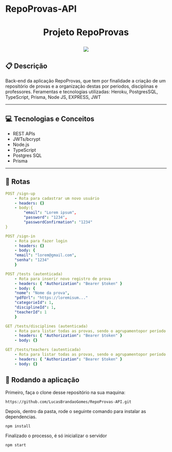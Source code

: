 # RepoProvas-API

# <p align = "center"> Projeto RepoProvas </p>

<p align = "center">
   <img src="https://img.shields.io/badge/author-Lucas Brandão-4dae71?style=flat-square" />
</p>


##  :clipboard: Descrição

Back-end da aplicação RepoProvas, que tem por finalidade a criação de um repositório de provas e a organização destas por periodos, disciplinas e professores. 
Feramentas e tecnologias utilizadas: Heroku, PostgresSQL, TypeScript, Prisma, Node JS, EXPRESS, JWT
***

## :computer:	 Tecnologias e Conceitos

- REST APIs
- JWTs/bcrypt
- Node.js
- TypeScript
- Postgres SQL
- Prisma 

***

## :rocket: Rotas

```yml
POST /sign-up
    - Rota para cadastrar um novo usuário
    - headers: {}
    - body:{
        "email": "Lorem ipsum",
        "password": "1234",
        "passwordConfirmation": "1234"
}
```
    
```yml 
POST /sign-in
    - Rota para fazer login
    - headers: {}
    - body: {
    "email": "lorem@gmail.com",
    "senha": "1234"
    }
```
```yml 
POST /tests (autenticada)
    - Rota para inserir novo registro de prova
    - headers: { "Authorization": "Bearer $token" }
    - body: {
    "nome": "Nome da prova",
    "pdfUrl": "https://loremisum..."
    "categorieId": 1,
    "disciplineId": 1,
    "teacherId": 1    
    }
```

```yml 
GET /tests/disciplines (autenticada)
    - Rota para listar todas as provas, sendo o agrupamentopor período e por disciplinas
    - headers: { "Authorization": "Bearer $token" }
    - body: {}
```

```yml 
GET /tests/teachers (autenticada)
    - Rota para listar todas as provas, sendo o agrupamentopor período e por professor
    - headers: { "Authorization": "Bearer $token" }
    - body: {}
```

## 🏁 Rodando a aplicação

Primeiro, faça o clone desse repositório na sua maquina:

```
https://github.com/LucasBrandaoGomes/RepoProvas-API.git
```

Depois, dentro da pasta, rode o seguinte comando para instalar as dependencias.

```
npm install
```

Finalizado o processo, é só inicializar o servidor
```
npm start
```


